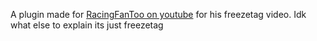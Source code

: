 A plugin made for [RacingFanToo on youtube](https://www.youtube.com/c/RacingFanToo) for his freezetag video. Idk what
else to explain its just freezetag
